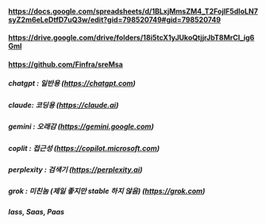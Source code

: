 ####

#### https://docs.google.com/spreadsheets/d/1BLxjMmsZM4_T2FojlF5dIoLN7syZ2m6eLeDtfD7uQ3w/edit?gid=798520749#gid=798520749
#### https://drive.google.com/drive/folders/18i5tcX1yJUkoQtjjrJbT8MrCI_ig6Gml
#### https://github.com/Finfra/sreMsa


##### chatgpt : 일반용 (https://chatgpt.com)
##### claude: 코딩용 (https://claude.ai)
##### gemini : 오래감 (https://gemini.google.com)
##### coplit : 접근성 (https://copilot.microsoft.com)
##### perplexity : 검색기 (https://perplexity.ai)
##### grok : 미친놈 (제일 좋지만 stable 하지 않음) (https://grok.com)


##### Iass, Saas, Paas 
